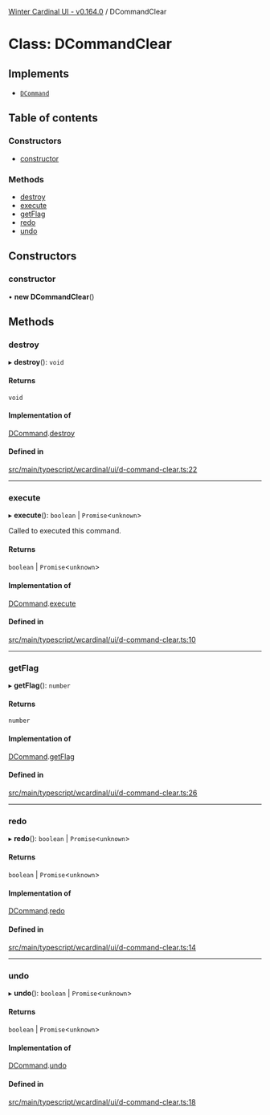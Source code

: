 [Winter Cardinal UI - v0.164.0](../index.md) / DCommandClear

# Class: DCommandClear

## Implements

- [`DCommand`](../interfaces/DCommand.md)

## Table of contents

### Constructors

- [constructor](DCommandClear.md#constructor)

### Methods

- [destroy](DCommandClear.md#destroy)
- [execute](DCommandClear.md#execute)
- [getFlag](DCommandClear.md#getflag)
- [redo](DCommandClear.md#redo)
- [undo](DCommandClear.md#undo)

## Constructors

### constructor

• **new DCommandClear**()

## Methods

### destroy

▸ **destroy**(): `void`

#### Returns

`void`

#### Implementation of

[DCommand](../interfaces/DCommand.md).[destroy](../interfaces/DCommand.md#destroy)

#### Defined in

[src/main/typescript/wcardinal/ui/d-command-clear.ts:22](https://github.com/winter-cardinal/winter-cardinal-ui/blob/v0.164.0/src/main/typescript/wcardinal/ui/d-command-clear.ts#L22)

___

### execute

▸ **execute**(): `boolean` \| `Promise`<`unknown`\>

Called to executed this command.

#### Returns

`boolean` \| `Promise`<`unknown`\>

#### Implementation of

[DCommand](../interfaces/DCommand.md).[execute](../interfaces/DCommand.md#execute)

#### Defined in

[src/main/typescript/wcardinal/ui/d-command-clear.ts:10](https://github.com/winter-cardinal/winter-cardinal-ui/blob/v0.164.0/src/main/typescript/wcardinal/ui/d-command-clear.ts#L10)

___

### getFlag

▸ **getFlag**(): `number`

#### Returns

`number`

#### Implementation of

[DCommand](../interfaces/DCommand.md).[getFlag](../interfaces/DCommand.md#getflag)

#### Defined in

[src/main/typescript/wcardinal/ui/d-command-clear.ts:26](https://github.com/winter-cardinal/winter-cardinal-ui/blob/v0.164.0/src/main/typescript/wcardinal/ui/d-command-clear.ts#L26)

___

### redo

▸ **redo**(): `boolean` \| `Promise`<`unknown`\>

#### Returns

`boolean` \| `Promise`<`unknown`\>

#### Implementation of

[DCommand](../interfaces/DCommand.md).[redo](../interfaces/DCommand.md#redo)

#### Defined in

[src/main/typescript/wcardinal/ui/d-command-clear.ts:14](https://github.com/winter-cardinal/winter-cardinal-ui/blob/v0.164.0/src/main/typescript/wcardinal/ui/d-command-clear.ts#L14)

___

### undo

▸ **undo**(): `boolean` \| `Promise`<`unknown`\>

#### Returns

`boolean` \| `Promise`<`unknown`\>

#### Implementation of

[DCommand](../interfaces/DCommand.md).[undo](../interfaces/DCommand.md#undo)

#### Defined in

[src/main/typescript/wcardinal/ui/d-command-clear.ts:18](https://github.com/winter-cardinal/winter-cardinal-ui/blob/v0.164.0/src/main/typescript/wcardinal/ui/d-command-clear.ts#L18)
